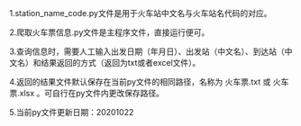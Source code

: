1.station_name_code.py文件是用于火车站中文名与火车站名代码的对应。

2.爬取火车票信息.py文件是主程序文件，直接运行便可。

3.查询信息时，需要人工输入出发日期（年月日）、出发站（中文名）、到达站（中文名）和结果返回的方式（返回为txt或者excel文件）。

4.返回的结果文件默认保存在当前py文件的相同路径，名称为 火车票.txt 或 火车票.xlsx 。可自行在py文件内更改保存路径。

5.当前py文件更新日期：20201022